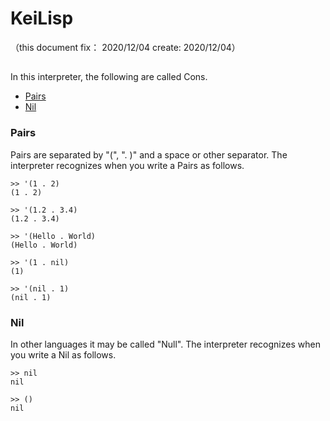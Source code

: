 # KeiLisp
（this document fix： 2020/12/04 create: 2020/12/04）

## 
In this interpreter, the following are called Cons.

+ [Pairs](#pairs)
+ [Nil](#nil)

### Pairs
Pairs are separated by "(", ". )" and a space or other separator.
The interpreter recognizes when you write a Pairs as follows.

```
>> '(1 . 2)
(1 . 2)

>> '(1.2 . 3.4)
(1.2 . 3.4)

>> '(Hello . World)
(Hello . World)

>> '(1 . nil)
(1)

>> '(nil . 1)
(nil . 1)
```

### Nil
In other languages it may be called "Null".
The interpreter recognizes when you write a Nil as follows.

```
>> nil
nil

>> ()
nil
```
